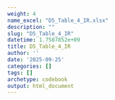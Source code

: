 ```yaml
---
weight: 4
name_excel: "D5_Table_4_IR.xlsx"
description: ""
slug: "D5_Table_4_IR"
datetime: 1.7587852e+09
title: D5_Table_4_IR
author: ''
date: '2025-09-25'
categories: []
tags: []
archetype: codebook
output: html_document
---
```


<div class="tabcontent"></div>
